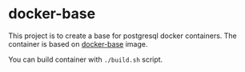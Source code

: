 docker-base
===========

This project is to create a base for postgresql docker containers.
The container is based on [docker-base](https://github.com/fferriere/docker-base) image.

You can build container with `./build.sh` script.
